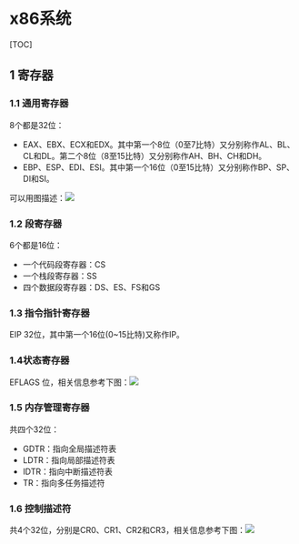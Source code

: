 # x86系统

[TOC]

## 1 寄存器

###  1.1 通用寄存器
8个都是32位：

- EAX、EBX、ECX和EDX。其中第一个8位（0至7比特）又分别称作AL、BL、CL和DL。第二个8位（8至15比特）又分别称作AH、BH、CH和DH。
- EBP、ESP、EDI、ESI。其中第一个16位（0至15比特）又分别称作BP、SP、DI和SI。

可以用图描述：![](https://user-images.githubusercontent.com/1244560/49336755-ff854a80-f642-11e8-8e15-9b076e50d162.png)

### 1.2 段寄存器

6个都是16位：

- 一个代码段寄存器：CS
- 一个栈段寄存器：SS
- 四个数据段寄存器：DS、ES、FS和GS

### 1.3 指令指针寄存器

EIP 32位，其中第一个16位(0~15比特)又称作IP。

### 1.4状态寄存器

EFLAGS 位，相关信息参考下图：![](https://user-images.githubusercontent.com/1244560/49336944-3d37a280-f646-11e8-8716-9c7c1c69e182.png)

### 1.5 内存管理寄存器

共四个32位：

- GDTR：指向全局描述符表
- LDTR：指向局部描述符表
- IDTR：指向中断描述符表
- TR：指向多任务描述符

### 1.6 控制描述符

共4个32位，分别是CR0、CR1、CR2和CR3，相关信息参考下图：![](https://user-images.githubusercontent.com/1244560/49336972-a61f1a80-f646-11e8-9fdd-e8e9caedf367.png)




